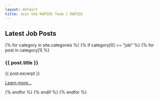 ```yaml
---
layout: default
title: Join the RAPIDS Team | RAPIDS
---
```


## Latest Job Posts

<div class="footer-help-section">
  {% for category in site.categories %}
  {% if category[0] == "job" %}
  {% for post in category[1] %}
  <div "footer-help-box">
    <h3>{{ post.title }}</h3>
    <p>{{ post.excerpt }}</p>
    <p><a href="{{ post.url }}">Learn more...</a></p>
  </div>
  {% endfor %}
  {% endif %}
  {% endfor %}
</div>

